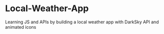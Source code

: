 # Local-Weather-App
Learning JS and APIs by building a local weather app with DarkSky API and animated icons
